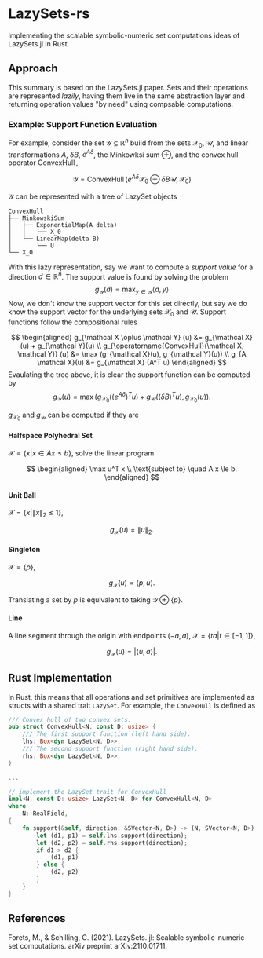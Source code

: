 # LazySets-rs
Implementing the scalable symbolic-numeric set computations ideas of LazySets.jl in Rust. 

## Approach

This summary is based on the LazySets.jl paper. Sets and their operations are represented *lazily*, having them live in the same abstraction layer and returning operation values "by need" using compsable computations. 

### Example: Support Function Evaluation
For example, consider the set $\mathcal Y \subseteq \mathbb R^n$ build from the sets $\mathcal X_0$, $\mathcal U$, and linear transformations $A$, $\delta B$, $e^{A \delta}$, the Minkowksi sum $\oplus$, and the convex hull operator $\operatorname{ConvexHull}$, 

$$
\mathcal Y = \operatorname{ConvexHull} \left( e^{A \delta} \mathcal X_0 \oplus \delta B \mathcal U, \mathcal X_0 \right)
$$

$\mathcal Y$ can be represented with a tree of LazySet objects
```
ConvexHull
├── MinkowskiSum
│   ├── ExponentialMap(A delta)
│   │   └── X_0
│   └── LinearMap(delta B)
│       └── U
└── X_0
```

With this lazy representation, say we want to compute a *support value* for a direction $d \in \mathbb R^n$. The support value is found by solving the problem
$$
g_{\mathcal Y}(d) = \operatorname*{max}_{y \in \mathcal Y} \langle d, y \rangle
$$
Now, we don't know the support vector for this set directly, but say we do know the support vector for the underlying sets $\mathcal X_0$ and $\mathcal U$. Support functions follow the compositional rules

$$
\begin{aligned}
g_{\mathcal X \oplus \mathcal Y} (u) &= g_{\mathcal X}(u) + g_{\mathcal Y}(u) \\
g_{\operatorname{ConvexHull}(\mathcal X, \mathcal Y)} (u) &= \max (g_{\mathcal X}(u), g_{\mathcal Y}(u)) \\
g_{A \mathcal X}(u) &= g_{\mathcal X} (A^T u)
\end{aligned}
$$
Evaulating the tree above, it is clear the support function can be computed by
$$
g_{\mathcal Y} (u) = \max \left(g_{\mathcal X_0}\left( \left( e^{A \delta} \right)^T u \right) + g_{\mathcal U}\left( (\delta B)^T u \right) , g_{\mathcal X_0}(u)\right).
$$

$g_{\mathcal X_0}$ and $g_{\mathcal U}$ can be computed if they are

#### Halfspace Polyhedral Set

$\mathcal X = \lbrace  x | x \in A x \le b \rbrace$, solve the linear program

$$
\begin{aligned}
\max u^T x \\
\text{subject to} \quad A x \le b.
\end{aligned}
$$

#### Unit Ball

$\mathcal X = \lbrace x | \|x\|_2 \le 1 \rbrace$,

$$
g_{\mathcal X}(u) = \|u\|_2.
$$

#### Singleton

$\mathcal X = \lbrace  p \rbrace$,

$$
g_{\mathcal X} (u) = \langle p, u \rangle.
$$

Translating a set by $p$ is equivalent to taking $\mathcal Y \oplus \{p\}$.

#### Line

A line segment through the origin with endpoints $(-a, a)$,  $\mathcal X = \lbrace  t a | t \in [-1, 1] \rbrace$,

$$
g_{\mathcal X}(u) = |\langle u, a \rangle|.
$$

## Rust Implementation
In Rust, this means that all operations and set primitives are implemented as structs with a shared trait `LazySet`. For example, the `ConvexHull` is defined as 

```rust
/// Convex hull of two convex sets.
pub struct ConvexHull<N, const D: usize> {
    /// The first support function (left hand side).
    lhs: Box<dyn LazySet<N, D>>,
    /// The second support function (right hand side).
    rhs: Box<dyn LazySet<N, D>>,
}

...

// implement the LazySet trait for ConvexHull
impl<N, const D: usize> LazySet<N, D> for ConvexHull<N, D>
where
    N: RealField,
{
    fn support(&self, direction: &SVector<N, D>) -> (N, SVector<N, D>) {
        let (d1, p1) = self.lhs.support(direction);
        let (d2, p2) = self.rhs.support(direction);
        if d1 > d2 {
            (d1, p1)
        } else {
            (d2, p2)
        }
    }
}
```

## References

Forets, M., & Schilling, C. (2021). LazySets. jl: Scalable symbolic-numeric set computations. arXiv preprint arXiv:2110.01711.
